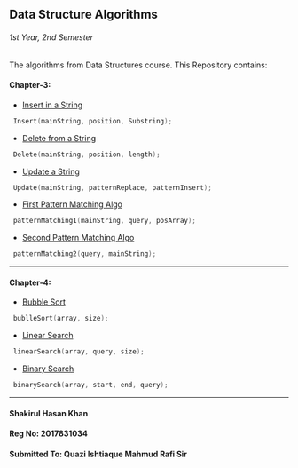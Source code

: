 ## Data Structure Algorithms
###### 1st Year, 2nd Semester

The algorithms from Data Structures course. This Repository contains:

#### Chapter-3:
* [Insert in a String](Chapter-3/insert.c)
```c
 Insert(mainString, position, Substring);
```
* [Delete from a String](Chapter-3/delete.c)
```c
 Delete(mainString, position, length);
```
* [Update a String](Chapter-3/update.c)
```c
 Update(mainString, patternReplace, patternInsert);
```
* [First Pattern Matching Algo](Chapter-3/firstPatternMatchingAlgo.c)
```c
 patternMatching1(mainString, query, posArray);
```
* [Second Pattern Matching Algo](Chapter-3/secondPatternMatching.c)
```c
 patternMatching2(query, mainString);
```
***
#### Chapter-4:
* [Bubble Sort](Chapter-4/bubbleSort.c)
```c
 bublleSort(array, size);
```
* [Linear Search](Chapter-4/linearSearch.c)
```c
 linearSearch(array, query, size);
```
* [Binary Search](Chapter-4/binarySearch.c)
```c
 binarySearch(array, start, end, query);
```
***



#### Shakirul Hasan Khan
#### Reg No: 2017831034
#### Submitted To: Quazi Ishtiaque Mahmud Rafi Sir
